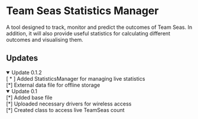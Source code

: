 # Team Seas Statistics Manager
A tool designed to track, monitor and predict the outcomes of Team Seas. In addition, it will also provide useful statistics for calculating different outcomes and visualising them.





## Updates
<details open>
    <summary>Update 0.1.2</summary>
        [ * ] Added StatisticsManager for managing live statistics <br>
        [*] External data file for offline storage <br>
    </details>
<details open>
    <summary>Update 0.1</summary>
        [*] Added base file <br>
        [*] Uploaded necessary drivers for wireless access <br>
        [*] Created class to access live TeamSeas count <br>
</details>
